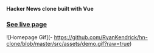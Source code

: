 **Hacker News clone built with Vue**

### [See live page](https://hn-clone-alpha.vercel.app/)

![Homepage Gif](- https://github.com/RyanKendrick/hn-clone/blob/master/src/assets/demo.gif?raw=true)
